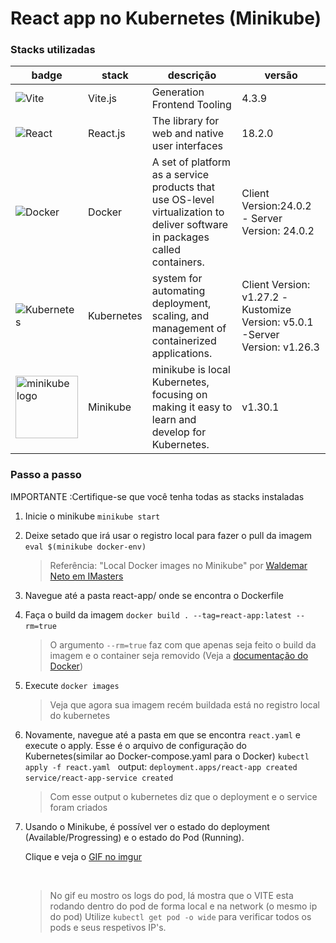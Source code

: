 # React app no Kubernetes (Minikube)


### Stacks utilizadas

|badge|stack|descrição|versão|
|--|--|--|--|
|![Vite](https://img.shields.io/badge/vite-%23646CFF.svg?style=for-the-badge&logo=vite&logoColor=white)|Vite.js|Generation Frontend Tooling|4.3.9|
|![React](https://img.shields.io/badge/react-%2320232a.svg?style=for-the-badge&logo=react&logoColor=%2361DAFB)|React.js|The library for web and native user interfaces|18.2.0|
|![Docker](https://img.shields.io/badge/docker-%230db7ed.svg?style=for-the-badge&logo=docker&logoColor=white)|Docker| A set of platform as a service products that use OS-level virtualization to deliver software in packages called containers.|Client Version:24.0.2 - Server Version: 24.0.2|
|![Kubernetes](https://img.shields.io/badge/kubernetes-%23326ce5.svg?style=for-the-badge&logo=kubernetes&logoColor=white)| Kubernetes|system for automating deployment, scaling, and management of containerized applications.| Client Version: v1.27.2 -Kustomize Version: v5.0.1 -Server Version: v1.26.3|
|<img src="https://github.com/kubernetes/minikube/raw/master/images/logo/logo.png" width="100" alt="minikube logo">|Minikube|minikube is local Kubernetes, focusing on making it easy to learn and develop for Kubernetes.|v1.30.1|

### Passo a passo 

IMPORTANTE :Certifique-se que você tenha todas as stacks instaladas

1. Inicie o minikube
    ```minikube start```
    &nbsp;
2. Deixe setado que irá usar o registro local para fazer o pull da imagem
    ```eval $(minikube docker-env)```
    &nbsp;
    > Referência: "Local Docker images no Minikube" por [Waldemar Neto em IMasters](https://imasters.com.br/cloud/local-docker-images-no-minikube)
3. Navegue até a pasta react-app/ onde se encontra o Dockerfile
4. Faça o build da imagem
    ```docker build . --tag=react-app:latest --rm=true```
    &nbsp;
    > O argumento ```--rm=true``` faz com que apenas seja feito o build da imagem e o container seja removido (Veja a [documentação do Docker](https://docs.docker.com/engine/reference/commandline/rm/))
5. Execute ```docker images```
    > Veja que agora sua imagem recém buildada está no registro local do kubernetes
 
6. Novamente, navegue até a pasta em que se encontra ```react.yaml``` e execute o apply. Esse é o arquivo de configuração do Kubernetes(similar ao Docker-compose.yaml para o Docker)
    ```kubectl apply -f react.yaml```
    &nbsp;
    output: ```deployment.apps/react-app created
            service/react-app-service created```
    &nbsp;
    > Com esse output o kubernetes diz que o deployment e o service foram criados
7. Usando o Minikube, é possível ver o estado do deployment (Available/Progressing) e o estado do Pod (Running). 


    Clique e veja o [GIF no imgur](https://i.imgur.com/5t8tWbf.gif)
    
    &nbsp;
    > No gif eu mostro os logs do pod, lá mostra que o VITE esta rodando dentro do pod de forma local e na network  (o mesmo ip do pod)
    > Utilize ```kubectl get pod -o wide``` para verificar todos os pods e seus respetivos IP's.
